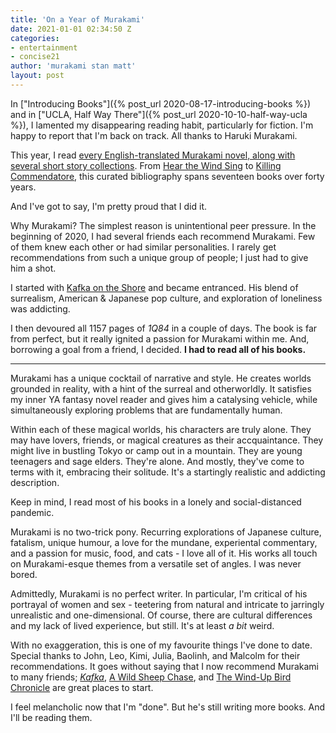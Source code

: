```yaml
---
title: 'On a Year of Murakami'
date: 2021-01-01 02:34:50 Z
categories:
- entertainment
- concise21
author: 'murakami stan matt'
layout: post
---
```


In ["Introducing Books"]({% post_url 2020-08-17-introducing-books %}) and in ["UCLA, Half Way There"]({% post_url 2020-10-10-half-way-ucla %}), I lamented my disappearing reading habit, particularly for fiction. I'm happy to report that I'm back on track. All thanks to Haruki Murakami.

This year, I read [every English-translated Murakami novel, along with several short story collections]({{site.baseurl}}/stats/books/murakami). From [Hear the Wind Sing](https://en.wikipedia.org/wiki/Hear_the_Wind_Sing) to [Killing Commendatore](https://en.wikipedia.org/wiki/Killing_Commendatore), this curated bibliography spans seventeen books over forty years.

And I've got to say, I'm pretty proud that I did it.

Why Murakami? The simplest reason is unintentional peer pressure. In the beginning of 2020, I had several friends each recommend Murakami. Few of them knew each other or had similar personalities. I rarely get recommendations from such a unique group of people; I just had to give him a shot.

I started with [Kafka on the Shore](https://en.wikipedia.org/wiki/Kafka_on_the_Shore) and became entranced. His blend of surrealism, American &amp; Japanese pop culture, and exploration of loneliness was addicting.

I then devoured all 1157 pages of *1Q84* in a couple of days. The book is far from perfect, but it really ignited a passion for Murakami within me. And, borrowing a goal from a friend, I decided. **I had to read all of his books.**

---

Murakami has a unique cocktail of narrative and style. He creates worlds grounded in reality, with a hint of the surreal and otherworldly. It satisfies my inner YA fantasy novel reader and gives him a catalysing vehicle, while simultaneously exploring problems that are fundamentally human.

Within each of these magical worlds, his characters are truly alone. They may have lovers, friends, or magical creatures as their accquaintance. They might live in bustling Tokyo or camp out in a mountain. They are young teenagers and sage elders. They're alone. And mostly, they've come to terms with it, embracing their solitude. It's a startingly realistic and addicting description.

Keep in mind, I read most of his books in a lonely and social-distanced pandemic.

Murakami is no two-trick pony. Recurring explorations of Japanese culture, fatalism, unique humour, a love for the mundane, experiental commentary, and a passion for music, food, and cats - I love all of it. His works all touch on Murakami-esque themes from a versatile set of angles. I was never bored.

Admittedly, Murakami is no perfect writer. In particular, I'm critical of his portrayal of women and sex - teetering from natural and intricate to jarringly unrealistic and one-dimensional. Of course, there are cultural differences and my lack of lived experience, but still. It's at least *a bit* weird.

With no exaggeration, this is one of my favourite things I've done to date. Special thanks to John, Leo, Kimi, Julia, Baolinh, and Malcolm for their recommendations. It goes without saying that I now recommend Murakami to many friends; [*Kafka*](https://en.wikipedia.org/wiki/Kafka_on_the_Shore), [A Wild Sheep Chase](https://en.wikipedia.org/wiki/A_Wild_Sheep_Chase), and [The Wind-Up Bird Chronicle](https://en.wikipedia.org/wiki/The_Wind-Up_Bird_Chronicle) are great places to start.

I feel melancholic now that I'm "done". But he's still writing more books. And I'll be reading them.
